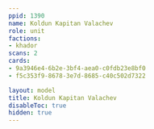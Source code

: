 ```yaml
---
ppid: 1390
name: Koldun Kapitan Valachev
role: unit
factions:
- khador
scans: 2
cards:
- 9a3946e4-6b2e-3bf4-aea0-c0fdb23e8bf0
- f5c353f9-8678-3e7d-8685-c40c502d7322

layout: model
title: Koldun Kapitan Valachev
disableToc: true
hidden: true
---
```

